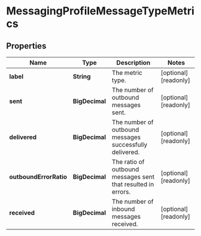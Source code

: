 

# MessagingProfileMessageTypeMetrics


## Properties

| Name | Type | Description | Notes |
|------------ | ------------- | ------------- | -------------|
|**label** | **String** | The metric type. |  [optional] [readonly] |
|**sent** | **BigDecimal** | The number of outbound messages sent. |  [optional] [readonly] |
|**delivered** | **BigDecimal** | The number of outbound messages successfully delivered. |  [optional] [readonly] |
|**outboundErrorRatio** | **BigDecimal** | The ratio of outbound messages sent that resulted in errors. |  [optional] [readonly] |
|**received** | **BigDecimal** | The number of inbound messages received. |  [optional] [readonly] |



